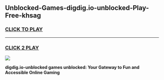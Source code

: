 
## Unblocked-Games-digdig.io-unblocked-Play-Free-khsag
<h3>
<a href="https://premium76.site?title=digdig.io-unblocked&ref=12A">CLICK TO PLAY</a></h3>
<hr>

<h3>
<a href="https://premium76.site?title=digdig.io-unblocked&ref=12A">CLICK 2 PLAY</a>
  
</h3>

<a href="https://premium76.site?title=digdig.io-unblocked&ref=12A"><img src="https://clearcache.store/games.png"></a>


**digdig.io-unblocked games unblocked: Your Gateway to Fun and Accessible Online Gaming**
